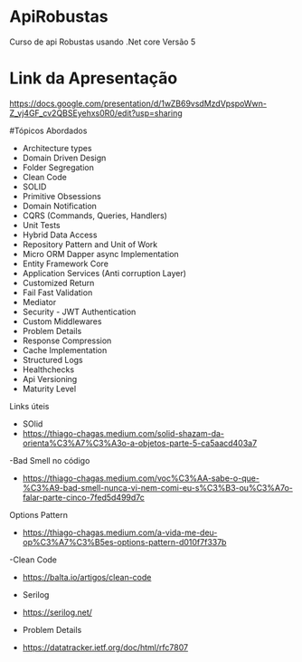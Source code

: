 # ApiRobustas
Curso de api Robustas usando .Net core Versão 5

# Link da Apresentação
https://docs.google.com/presentation/d/1wZB69vsdMzdVpspoWwn-Z_vj4GF_cv2QBSEyehxs0R0/edit?usp=sharing

#Tópicos Abordados

* Architecture types
* Domain Driven Design
* Folder Segregation
* Clean Code
* SOLID
* Primitive Obsessions
* Domain Notification
* CQRS (Commands, Queries, Handlers)
* Unit Tests
* Hybrid Data Access
* Repository Pattern and Unit of Work
* Micro ORM Dapper async  Implementation
* Entity Framework Core
* Application Services (Anti corruption Layer)
* Customized Return
* Fail Fast Validation
* Mediator
* Security - JWT  Authentication
* Custom Middlewares
* Problem Details
* Response Compression
* Cache Implementation
* Structured Logs
* Healthchecks
* Api Versioning 
* Maturity Level

Links úteis
- SOlid
-  https://thiago-chagas.medium.com/solid-shazam-da-orienta%C3%A7%C3%A3o-a-objetos-parte-5-ca5aacd403a7

-Bad Smell no código
- https://thiago-chagas.medium.com/voc%C3%AA-sabe-o-que-%C3%A9-bad-smell-nunca-vi-nem-comi-eu-s%C3%B3-ou%C3%A7o-falar-parte-cinco-7fed5d499d7c

Options Pattern
- https://thiago-chagas.medium.com/a-vida-me-deu-op%C3%A7%C3%B5es-options-pattern-d010f7f337b

-Clean Code
- https://balta.io/artigos/clean-code

- Serilog
- https://serilog.net/


- Problem Details
- https://datatracker.ietf.org/doc/html/rfc7807





